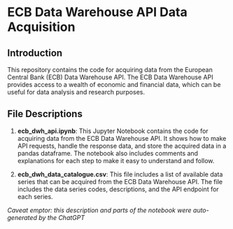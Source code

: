 # ECB Data Warehouse API Data Acquisition

## Introduction

This repository contains the code for acquiring data from the European Central Bank (ECB) Data Warehouse API. The ECB Data Warehouse API provides access to a wealth of economic and financial data, which can be useful for data analysis and research purposes. 

## File Descriptions

1. **ecb_dwh_api.ipynb**: This Jupyter Notebook contains the code for acquiring data from the ECB Data Warehouse API. It shows how to make API requests, handle the response data, and store the acquired data in a pandas dataframe. The notebook also includes comments and explanations for each step to make it easy to understand and follow.

2. **ecb_dwh_data_catalogue.csv**: This file includes a list of available data series that can be acquired from the ECB Data Warehouse API. The file includes the data series codes, descriptions, and the API endpoint for each series.

*Caveat emptor: this description and parts of the notebook were auto-generated by the ChatGPT*
